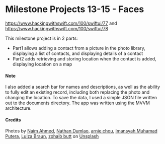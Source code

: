 # Milestone Projects 13-15 - Faces
https://www.hackingwithswift.com/100/swiftui/77 and https://www.hackingwithswift.com/100/swiftui/78

This milestone project is in 2 parts:

+ Part1 allows adding a contact from a picture in the photo library, displaying a list of contacts, and displaying details of a contact
+ Part2 adds retrieving and storing location when the contact is added, displaying location on a map

#### Note

I also added a search bar for names and descriptions, as well as the ability to fully edit an existing record, including both replacing the photo and changing the location. 
To save the data, I used a simple JSON file written out to the documents directory. The app was written using the MVVM architecture.

#### Credits

Photos by [Naim Ahmed](https://unsplash.com/@naim_13), [Nathan Dumlao](https://unsplash.com/@nate_dumlao), 
[arnie chou](https://unsplash.com/@arniechou), [Imansyah Muhamad Putera](https://unsplash.com/@imansyahmp),
[Luiza Braun](https://unsplash.com/@luizabraun), [zohaib butt](https://unsplash.com/@zohaib1122) on [Unsplash](https://unsplash.com/collections/9256441/faces-full-neutral-suitable-for-auto-gen?utm_source=unsplash&utm_medium=referral&utm_content=creditCopyText)

